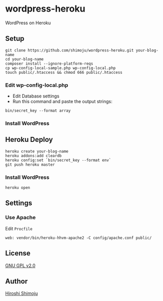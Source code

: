 # wordpress-heroku

WordPress on Heroku

## Setup

```
git clone https://github.com/shimoju/wordpress-heroku.git your-blog-name
cd your-blog-name
composer install --ignore-platform-reqs
cp wp-config-local-sample.php wp-config-local.php
touch public/.htaccess && chmod 666 public/.htaccess
```

### Edit wp-config-local.php

- Edit Database settings
- Run this command and paste the output strings:

```
bin/secret_key --format array
```

### Install WordPress

## Heroku Deploy

```
heroku create your-blog-name
heroku addons:add cleardb
heroku config:set `bin/secret_key --format env`
git push heroku master
```

### Install WordPress

```
heroku open
```

## Settings

### Use Apache

Edit `Procfile`

```
web: vendor/bin/heroku-hhvm-apache2 -C config/apache.conf public/
```

## License

[GNU GPL v2.0](https://github.com/shimoju/wordpress-heroku/blob/master/LICENSE)

## Author

[Hiroshi Shimoju](https://github.com/shimoju)
